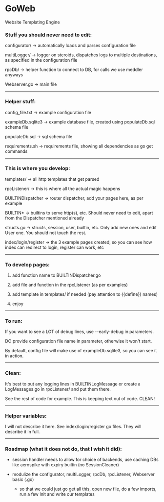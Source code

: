 # GoWeb
Website Templating Engine

### Stuff you should never need to edit:

configurator/ -> automatically loads and parses configuration file

multiLogger/ -> logger on steroids, dispatches logs to multiple destinations, as specified in the configuration file

rpcDb/ -> helper function to connect to DB, for calls we use meddler anyways

Webserver.go -> main file

----


### Helper stuff:

config_file.txt -> example configuration file

exampleDb.sqlite3 -> example database file, created using populateDb.sql schema file

populateDb.sql -> sql schema file

requirements.sh -> requirements file, showing all dependencies as go get commands

----


### This is where you develop:

templates/ -> all http templates that get parsed

rpcListener/ -> this is where all the actual magic happens

 BUILTINDispatcher -> router dispatcher, add your pages here, as per example

 BUILTIN* -> builtins to serve http(s), etc. Should never need to edit, apart from the Dispatcher mentioned already

 structs.go -> structs, session, user, builtin, etc. Only add new ones and edit User one. You should not touch the rest.

 index/login/register -> the 3 example pages created, so you can see how index can redirect to login, register can work, etc

----


### To develop pages:

1. add function name to BUILTINDispatcher.go

2. add file and function in the rpcListener (as per examples)

3. add template in templates/ if needed (pay attention to {{define}} names)

4. enjoy

----


### To run:

If you want to see a LOT of debug lines, use --early-debug in parameters.

DO provide configuration file name in parameter, otherwise it won't start.

By default, config file will make use of exampleDb.sqlite3, so you can see it in action.

----


### Clean:

It's best to put any logging lines in BUILTINLogMessage or create a LogMessages.go in rpcListener/ and put them there.

See the rest of code for example. This is keeping text out of code. CLEAN!

----


### Helper variables:

I will not describe it here. See index/login/register go files. They will describe it in full.

----

### Roadmap (what it does not do, that I wish it did):

* session handler needs to allow for choice of backends, use caching DBs like aerospike with expiry builtin (no SessionCleaner)

* modulize the configurator, multiLogger, rpcDb, rpcListener, Webserver basic (.go)

  * so that we could just go get all this, open new file, do a few imports, run a few Init and write our templates
